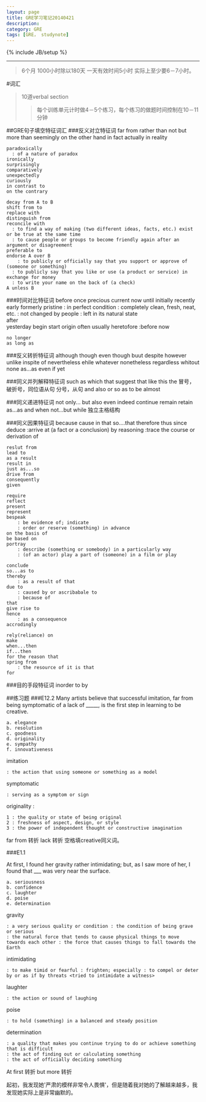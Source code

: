 ```yaml
---
layout: page
title: GRE学习笔记20140421
description: 
category: GRE
tags: [GRE， studynote]
---
```

{% include JB/setup %}

---

>6个月 1000小时除以180天 一天有效时间5小时 实际上至少要6－7小时。

#词汇

>10道verbal section 
>>每个训练单元计时做4－5个练习，每个练习的做题时间控制在10－11 分钟

##GRE句子填空特征词汇
###反义对立特征词
	far from
	rather than
	not but
	more than
	seemingly
	on the other hand
	in fact
	actually
	in reality

	paradoxically
	  : of a nature of paradox
	ironically
	surprisingly
	comparatively
	unexpectedly
	curiously
	in contrast to 
	on the contrary 

	decay from A to B
	shift from to
	replace with
	distinguish from	
	reconcile with
	  : to find a way of making (two different ideas, facts, etc.) exist or be true at the same time
	  : to cause people or groups to become friendly again after an argument or disagreement			 	
	preferable to 			
	endorse A over B
		: to publicly or officially say that you support or approve of (someone or something)
	  : to publicly say that you like or use (a product or service) in exchange for money
	  : to write your name on the back of (a check) 	
	A unless B


###时间对比特征词
	before
	once 
	precious
	current
	now
	until
	initially
	recently
	early
	formerly
	pristine
		: in perfect condition : completely clean, fresh, neat, etc.
		: not changed by people : left in its natural state		
	after	
	yesterday
	begin
	start
	origin
	often
	usually
	heretofore
		:before now	
		
	no longer
	as long as
	
###反义转折特征词
	although
	though
	even though
	buut
	despite
	however
	unlike
	inspite of 
	nevertheless
	ehile
	whatever
	nonetheless
	regardless
	whitout
	none
	as...as
	even if
	yet

###同义并列解释特征词
	such as
	which
	that
	suggest that
	like
	this
	the
	冒号，破折号，同位语从句
	分号，从句
	and
	also
	or
	so as to be almost

###同义递进特征词
	not only... but also
	even
	indeed
	continue
	remain
	retain
	as...as
	and
	when
	not...but
	while
	独立主格结构

###同义因果特征词
	because
	cause
	in that
	so....that
	therefore
	thus
	since
	deduce
		:arrive at (a fact or a conclusion) by reasoning
		:trace the course or derivation of
	
	reslut from
	lead to
	as a result
	result in
	just as...so
	drive from
	consequently
	given

	require
	reflect
	present
	represent
	bespeak
		: be evidence of; indicate
		: order or reserve (something) in advance
	on the basis of 
	be based on
	portray
		: describe (something or somebody) in a particularly way
		: (of an actor) play a part of (someone) in a film or play
	
	conclude
	so...as to
	thereby	
		: as a result of that
	due to 
		: caused by or ascribabale to
		: because of
	that
	give rise to 
	hence
		: as a consequence
	accrodingly
	
	rely(reliance) on
	make
	when...then
	if...then
	for the reason that
	spring from
		: the resource of it is that
	for
	
###目的手段特征词
	inorder to 
	by

##练习题
###E12.2
Many artists believe that successful imitation, far from being symptomatic of a lack of _____, is the first step in learning to be creative.

	a. elegance
	b. resolution
	c. goodness
	d. originality
	e. sympathy
	f. innovativeness

imitation 

	: the action that using someone or something as a model

symptomatic 

	: serving as a symptom or sign

originality : 

	1 : the quality or state of being original
	2 : freshness of aspect, design, or style
	3 : the power of independent thought or constructive imagination

far   from   转折   lack   转折   空格填creative同义词。

###E1.1
	
At first, I found her gravity rather intimidating; but, as I saw more of her, I found that ___ was very near the surface.

	a. seriousness
	b. confidence
	c. laughter
	d. poise
	e. determination

gravity 

	: a very serious quality or condition : the condition of being grave or serious
	: the natural force that tends to cause physical things to move towards each other : the force that causes things to fall towards the Earth

intimidating

	: to make timid or fearful : frighten; especially : to compel or deter by or as if by threats <tried to intimidate a witness>

laughter

	: the action or sound of laughing

poise

	: to hold (something) in a balanced and steady position

determination

	: a quality that makes you continue trying to do or achieve something that is difficult
	: the act of finding out or calculating something
	: the act of officially deciding something

At   first   转折    but   more   转折

起初，我发现她'严肃的模样非常令人畏惧'，但是随着我对她的了解越来越多，我发现她实际上是非常幽默的。








	
	


